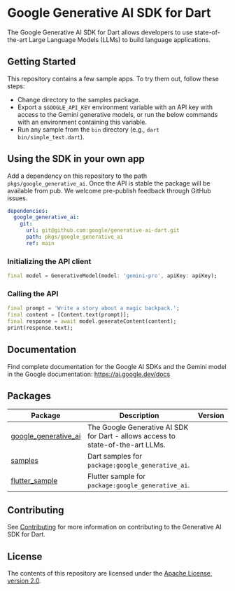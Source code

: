 # Google Generative AI SDK for Dart

The Google Generative AI SDK for Dart allows developers to use state-of-the-art
Large Language Models (LLMs) to build language applications.

## Getting Started

This repository contains a few sample apps. To try them out, follow these
steps:

- Change directory to the samples package.
- Export a `$GOOGLE_API_KEY` environment variable with an API key with access to
  the Gemini generative models, or run the below commands with an environment
  containing this variable.
- Run any sample from the `bin` directory (e.g., `dart bin/simple_text.dart`).

## Using the SDK in your own app

Add a dependency on this repository to the path `pkgs/google_generative_ai`.
Once the API is stable the package will be available from pub.
We welcome pre-publish feedback through GitHub issues.

```yaml
dependencies:
  google_generative_ai:
    git:
      url: git@github.com:google/generative-ai-dart.git
      path: pkgs/google_generative_ai
      ref: main
```

### Initializing the API client

```dart
final model = GenerativeModel(model: 'gemini-pro', apiKey: apiKey);
```

### Calling the API

```dart
final prompt = 'Write a story about a magic backpack.';
final content = [Content.text(prompt)];
final response = await model.generateContent(content);
print(response.text);
```

## Documentation

Find complete documentation for the Google AI SDKs and the Gemini model in the Google
documentation: https://ai.google.dev/docs

## Packages

| Package | Description | Version |
| --- | --- | --- |
| [google_generative_ai](pkgs/google_generative_ai/) | The Google Generative AI SDK for Dart - allows access to state-of-the-art LLMs. |  |
| [samples](samples/) | Dart samples for `package:google_generative_ai`. |  |
| [flutter_sample](flutter_sample/) | Flutter sample for `package:google_generative_ai`. |  |

## Contributing

See [Contributing](CONTRIBUTING.md) for more information on contributing to
the Generative AI SDK for Dart.

## License

The contents of this repository are licensed under the
[Apache License, version 2.0](http://www.apache.org/licenses/LICENSE-2.0).
